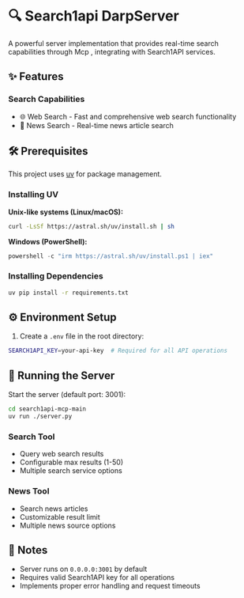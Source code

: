 # 🔍 Search1api DarpServer

A powerful server implementation that provides real-time search capabilities through Mcp , integrating with Search1API services.

## ✨ Features

### Search Capabilities
- 🌐 Web Search - Fast and comprehensive web search functionality
- 📰 News Search - Real-time news article search


## 🛠️ Prerequisites

This project uses [uv](https://docs.astral.sh/uv) for package management.

### Installing UV

**Unix-like systems (Linux/macOS):**
```bash
curl -LsSf https://astral.sh/uv/install.sh | sh
```

**Windows (PowerShell):**
```powershell
powershell -c "irm https://astral.sh/uv/install.ps1 | iex"
```

### Installing Dependencies
```bash
uv pip install -r requirements.txt
```

## ⚙️ Environment Setup

1. Create a `.env` file in the root directory:
```bash
SEARCH1API_KEY=your-api-key  # Required for all API operations
```

## 🚀 Running the Server

Start the server (default port: 3001):
```bash
cd search1api-mcp-main
uv run ./server.py
```



### Search Tool
- Query web search results
- Configurable max results (1-50)
- Multiple search service options

### News Tool
- Search news articles
- Customizable result limit
- Multiple news source options



## 📝 Notes
- Server runs on `0.0.0.0:3001` by default
- Requires valid Search1API key for all operations
- Implements proper error handling and request timeouts

